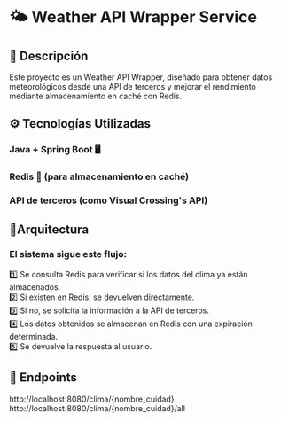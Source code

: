 # 🌤 Weather API Wrapper Service
## 📌 Descripción
Este proyecto es un Weather API Wrapper, diseñado para obtener datos meteorológicos desde una API de terceros y mejorar el rendimiento mediante almacenamiento en caché con Redis.

## ⚙️ Tecnologías Utilizadas
### Java + Spring Boot 🖥️
### Redis 🏪 (para almacenamiento en caché)
### API de terceros (como Visual Crossing's API)

## 📌Arquitectura
### El sistema sigue este flujo:
1️⃣ Se consulta Redis para verificar si los datos del clima ya están almacenados.
<br>
2️⃣ Si existen en Redis, se devuelven directamente.
<br>
3️⃣ Si no, se solicita la información a la API de terceros.
<br>
4️⃣ Los datos obtenidos se almacenan en Redis con una expiración determinada.
<br>
5️⃣ Se devuelve la respuesta al usuario.


## 📡 Endpoints
http://localhost:8080/clima/{nombre_cuidad}
<br>
http://localhost:8080/clima/{nombre_cuidad}/all
